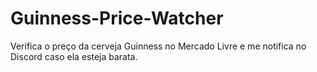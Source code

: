 # Guinness-Price-Watcher

Verifica o preço da cerveja Guinness no Mercado Livre e me notifica no Discord caso ela esteja barata.